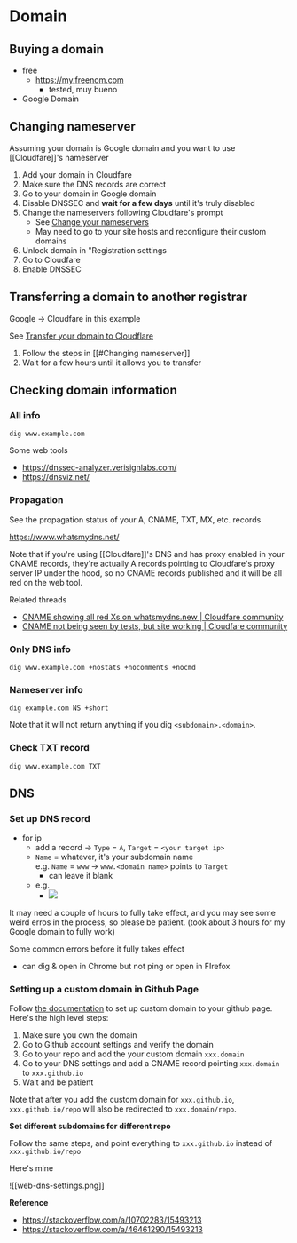 # Domain

## Buying a domain

- free
	- <https://my.freenom.com>
		- tested, muy bueno
- Google Domain

## Changing nameserver

Assuming your domain is Google domain and you want to use [[Cloudfare]]'s nameserver

1. Add your domain in Cloudfare
2. Make sure the DNS records are correct
3. Go to your domain in Google domain
4. Disable DNSSEC and **wait for a few days** until it's truly disabled
5. Change the nameservers following Cloudfare's prompt
	- See [Change your nameservers](https://developers.cloudflare.com/dns/zone-setups/full-setup/)
	- May need to go to your site hosts and reconfigure their custom domains
6. Unlock domain in "Registration settings
7. Go to Cloudfare
8. Enable DNSSEC

## Transferring a domain to another registrar

Google -> Cloudfare in this example

See [Transfer your domain to Cloudflare](https://developers.cloudflare.com/registrar/get-started/transfer-domain-to-cloudflare/)

1. Follow the steps in [[#Changing nameserver]]
2. Wait for a few hours until it allows you to transfer

## Checking domain information

### All info 

```
dig www.example.com
```

Some web tools 

- <https://dnssec-analyzer.verisignlabs.com/>
- <https://dnsviz.net/>

### Propagation

See the propagation status of your A, CNAME, TXT, MX, etc. records

<https://www.whatsmydns.net/>

Note that if you're using [[Cloudfare]]'s DNS and has proxy enabled in your CNAME records, they're actually A records pointing to Cloudfare's proxy server IP under the hood, so no CNAME records published and it will be all red on the web tool.

Related threads

- [CNAME showing all red Xs on whatsmydns.new | Cloudfare community](https://community.cloudflare.com/t/cname-showing-all-red-xs-on-whatsmydns-new/433954) 
- [CNAME not being seen by tests, but site working | Cloudfare community](https://community.cloudflare.com/t/cname-not-being-seen-by-tests-but-site-working/276960)

### Only DNS info

```
dig www.example.com +nostats +nocomments +nocmd
```

### Nameserver info

```
dig example.com NS +short
```

Note that it will not return anything if you dig `<subdomain>.<domain>`.

### Check TXT record

```
dig www.example.com TXT
```

## DNS

### Set up DNS record

- for ip
	- add a record -> `Type` = `A`, `Target` = `<your target ip>`
	- `Name` = whatever, it's your subdomain name<br>e.g. `Name` = `www` -> `www.<domain name>` points to `Target`
		- can leave it blank
	- e.g.
		- ![](https://i.imgur.com/nuPiOu1.png)

 
It may need a couple of hours to fully take effect, and you may see some weird erros in the process, so please be patient. (took about 3 hours for my Google domain to fully work)

Some common errors before it fully takes effect

- can dig & open in Chrome but not ping or open in FIrefox

### Setting up a custom domain in Github Page

Follow [the documentation](https://docs.github.com/en/pages/configuring-a-custom-domain-for-your-github-pages-site) to set up custom domain to your github page. Here's the high level steps:

1. Make sure you own the domain
2. Go to Github account settings and verify the domain
3. Go to your repo and add the your custom domain `xxx.domain`
4. Go to your DNS settings and add a CNAME record pointing `xxx.domain` to  `xxx.github.io`
5. Wait and be patient

Note that after you add the custom domain for `xxx.github.io`, `xxx.github.io/repo` will also be redirected to `xxx.domain/repo`.

**Set different subdomains for different repo**

Follow the same steps, and point everything to `xxx.github.io` instead of `xxx.github.io/repo`

Here's mine

![[web-dns-settings.png]]

**Reference**

- <https://stackoverflow.com/a/10702283/15493213>
- <https://stackoverflow.com/a/46461290/15493213>